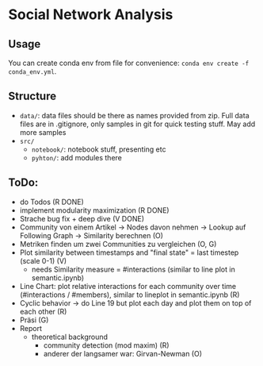 # Social Network Analysis
## Usage
You can create conda env from file for convenience: ``` conda env create -f conda_env.yml ```. 

## Structure
- `data/`: data files should be there as names provided from zip. Full data files are in .gitignore, only samples in git for quick testing stuff. May add more samples
- `src/`
    - `notebook/`: notebook stuff, presenting etc
    - `pyhton/`: add modules there

## ToDo:
- do Todos (R DONE)
- implement modularity maximization (R DONE)
- Strache bug fix + deep dive (V DONE)
- Community von einem Artikel -> Nodes davon nehmen -> Lookup auf Following Graph -> Similarity berechnen (O)
- Metriken finden um zwei Communities zu vergleichen (O, G)
- Plot similarity between timestamps and "final state" = last timestep (scale 0-1) (V)
  - needs Similarity measure = #interactions (similar to line plot in semantic.ipynb) 
- Line Chart: plot relative interactions for each community over time (#interactions / #members), similar to lineplot in semantic.ipynb (R)
- Cyclic behavior -> do Line 19 but plot each day and plot them on top of each other (R)
- Präsi (G)
- Report
  - theoretical background
    - community detection (mod maxim) (R)
    - anderer der langsamer war: Girvan-Newman (O)